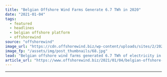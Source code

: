 ```yaml
---
title: "Belgian Offshore Wind Farms Generate 6.7 TWh in 2020"
date: "2021-01-04"
tags: 
  - featured
  - headlines
  - belgian offshore platform
  - offshorewind
source: "offshorewind"
image_url: "https://cdn.offshorewind.biz/wp-content/uploads/sites/2/2021/01/04110003/SeaMade_Otary.jpg"
image_fp: "/assets/img/post_thumbnails/68.jpg"
lead: "Belgian offshore wind farms generated 6.7 TWh of electricity in 2020, which represented 8.4"
article_url: "https://www.offshorewind.biz/2021/01/04/belgian-offshore-wind-farms-generate-6-7-twh-in-2020/"
---
```


---
